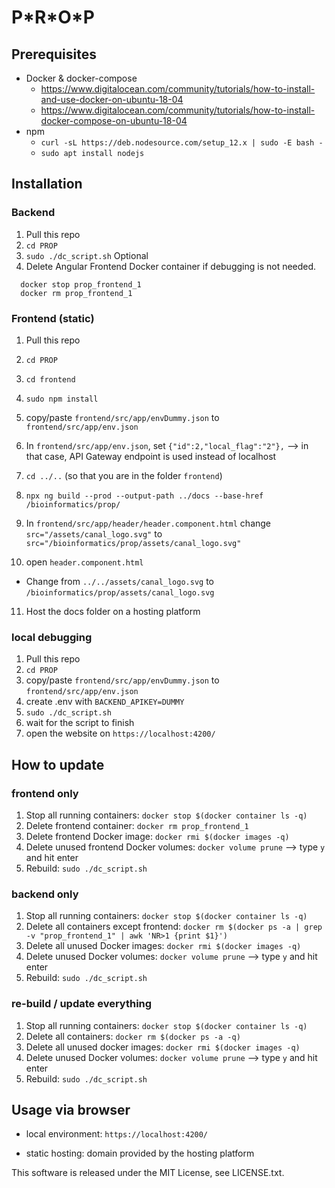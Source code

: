 # P\*R\*O\*P

## Prerequisites

- Docker & docker-compose
  - https://www.digitalocean.com/community/tutorials/how-to-install-and-use-docker-on-ubuntu-18-04
  - https://www.digitalocean.com/community/tutorials/how-to-install-docker-compose-on-ubuntu-18-04
- npm
  - `curl -sL https://deb.nodesource.com/setup_12.x | sudo -E bash -`
  - `sudo apt install nodejs`

## Installation 
### Backend

1. Pull this repo
2. `cd PROP`
3. `sudo ./dc_script.sh`
Optional
4. Delete Angular Frontend Docker container if debugging is not needed.
```
  docker stop prop_frontend_1
  docker rm prop_frontend_1
```  

### Frontend (static)

1. Pull this repo
2. `cd PROP`
3. `cd frontend`
4. `sudo npm install`
5. copy/paste `frontend/src/app/envDummy.json` to `frontend/src/app/env.json`
6. In `frontend/src/app/env.json`, set `{"id":2,"local_flag":"2"},` --> in that case, API Gateway endpoint is used instead of localhost
7. `cd ../..` (so that you are in the folder `frontend`)
8. `npx ng build --prod --output-path ../docs --base-href /bioinformatics/prop/`
9. In `frontend/src/app/header/header.component.html` change `src="/assets/canal_logo.svg"` to `src="/bioinformatics/prop/assets/canal_logo.svg"`
    
10. open `header.component.html`
   - Change from `../../assets/canal_logo.svg` to `/bioinformatics/prop/assets/canal_logo.svg`

11. Host the docs folder on a hosting platform

### local debugging

1. Pull this repo
2. `cd PROP`
3. copy/paste `frontend/src/app/envDummy.json` to `frontend/src/app/env.json`
4. create .env with `BACKEND_APIKEY=DUMMY`
4. `sudo ./dc_script.sh`
5. wait for the script to finish
6. open the website on `https://localhost:4200/`

## How to update 
### frontend only
1. Stop all running containers: `docker stop $(docker container ls -q)`
2. Delete frontend container: `docker rm prop_frontend_1`
3. Delete frontend Docker image: `docker rmi $(docker images -q)`
4. Delete unused frontend Docker volumes: `docker volume prune` --> type `y` and hit enter
5. Rebuild: `sudo ./dc_script.sh`

### backend only
1. Stop all running containers: `docker stop $(docker container ls -q)`
2. Delete all containers except frontend: `docker rm $(docker ps -a | grep -v "prop_frontend_1" | awk 'NR>1 {print $1}')`
3. Delete all unused Docker images: `docker rmi $(docker images -q)`
4. Delete unused Docker volumes: `docker volume prune` --> type `y` and hit enter
5. Rebuild: `sudo ./dc_script.sh`

### re-build / update everything 
1. Stop all running containers: `docker stop $(docker container ls -q)`
2. Delete all containers: `docker rm $(docker ps -a -q)`
3. Delete all unused docker images: `docker rmi $(docker images -q)`
4. Delete unused Docker volumes: `docker volume prune` --> type `y` and hit enter
5. Rebuild: `sudo ./dc_script.sh`

## Usage via browser

- local environment: `https://localhost:4200/`

- static hosting: domain provided by the hosting platform


This software is released under the MIT License, see LICENSE.txt.
